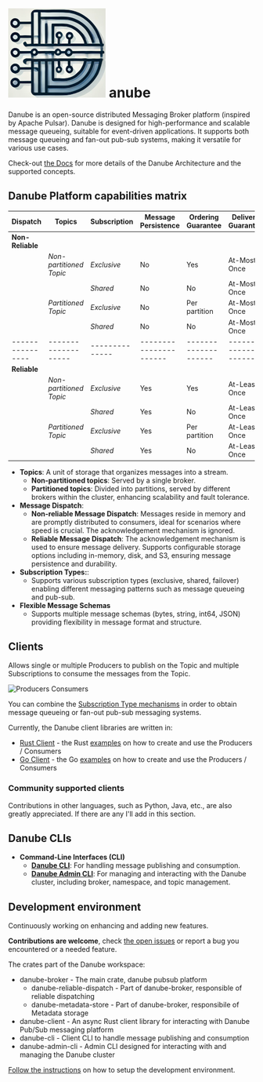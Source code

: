 # ![D from Danube](D_from_Danube.png)  anube

Danube is an open-source distributed Messaging Broker platform (inspired by Apache Pulsar).
Danube is designed for high-performance and scalable message queueing, suitable for event-driven applications. It supports both message queueing and fan-out pub-sub systems, making it versatile for various use cases.

Check-out [the Docs](https://danube-docs.dev-state.com/) for more details of the Danube Architecture and the supported concepts.

## Danube Platform capabilities matrix

| Dispatch       | Topics            | Subscription | Message Persistence | Ordering Guarantee | Delivery Guarantee |
|----------------|-------------------|--------------|----------------------|--------------------|--------------------|
| **Non-Reliable** |                   |              |                      |                    |                    |
|                | *Non-partitioned Topic*         | *Exclusive*    | No                   | Yes                | At-Most-Once       |
|                |                   | *Shared*       | No                   | No                 | At-Most-Once       |
|                | *Partitioned Topic* | *Exclusive*    | No                   | Per partition      | At-Most-Once       |
|                |                   | *Shared*       | No                   | No                 | At-Most-Once       |
|----------------|-------------------|--------------|----------------------|--------------------|--------------------|
| **Reliable**    |                   |              |                      |                    |                    |
|                | *Non-partitioned Topic*         | *Exclusive*    | Yes                  | Yes                | At-Least-Once      |
|                |                   | *Shared*       | Yes                  | No                 | At-Least-Once      |
|                | *Partitioned Topic* | *Exclusive*    | Yes                  | Per partition      | At-Least-Once      |
|                |                   | *Shared*       | Yes                  | No                 | At-Least-Once      |

* **Topics**: A unit of storage that organizes messages into a stream.
  * **Non-partitioned topics**: Served by a single broker.
  * **Partitioned topics**: Divided into partitions, served by different brokers within the cluster, enhancing scalability and fault tolerance.
* **Message Dispatch**:
  * **Non-reliable Message Dispatch**: Messages reside in memory and are promptly distributed to consumers, ideal for scenarios where speed is crucial. The acknowledgement mechanism is ignored.
  * **Reliable Message Dispatch**: The acknowledgement mechanism is used to ensure message delivery. Supports configurable storage options including in-memory, disk, and S3, ensuring message persistence and durability.
* **Subscription Types:**:
  * Supports various subscription types (exclusive, shared, failover) enabling different messaging patterns such as message queueing and pub-sub.
* **Flexible Message Schemas**
  * Supports multiple message schemas (bytes, string, int64, JSON) providing flexibility in message format and structure.

## Clients

Allows single or multiple Producers to publish on the Topic and multiple Subscriptions to consume the messages from the Topic.

![Producers  Consumers](https://danube-docs.dev-state.com/architecture/img/producers_consumers.png "Producers Consumers")

You can combine the [Subscription Type mechanisms](https://danube-docs.dev-state.com/architecture/Queuing_PubSub_messaging/) in order to obtain message queueing or fan-out pub-sub messaging systems.

Currently, the Danube client libraries are written in:

* [Rust Client](https://crates.io/crates/danube-client) - the Rust [examples](danube-client/examples/) on how to create and use the Producers / Consumers
* [Go Client](https://pkg.go.dev/github.com/danrusei/danube-go) - the Go [examples](https://github.com/danrusei/danube-go/tree/main/examples) on how to create and use the Producers / Consumers

### Community supported clients

Contributions in other languages, such as Python, Java, etc., are also greatly appreciated. If there are any I'll add in this section.

## Danube CLIs

* **Command-Line Interfaces (CLI)**
  * [**Danube CLI**](https://github.com/danube-messaging/danube/tree/main/danube-cli): For handling message publishing and consumption.
  * [**Danube Admin CLI**](https://github.com/danube-messaging/danube/tree/main/danube-admin-cli): For managing and interacting with the Danube cluster, including broker, namespace, and topic management.

## Development environment

Continuously working on enhancing and adding new features.

**Contributions are welcome**, check [the open issues](https://github.com/danube-messaging/danube/issues) or report a bug you encountered or a needed feature.

The crates part of the Danube workspace:

* danube-broker - The main crate, danube pubsub platform
  * danube-reliable-dispatch - Part of danube-broker, responsible of reliable dispatching
  * danube-metadata-store - Part of danube-broker, responsibile of Metadata storage
* danube-client - An async Rust client library for interacting with Danube Pub/Sub messaging platform
* danube-cli - Client CLI to handle message publishing and consumption
* danube-admin-cli - Admin CLI designed for interacting with and managing the Danube cluster

[Follow the instructions](https://danube-docs.dev-state.com/development/dev_environment/) on how to setup the development environment.

